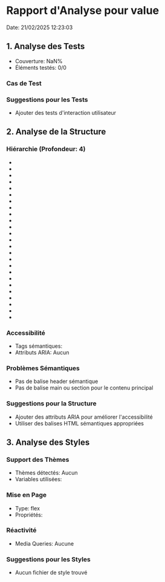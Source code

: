 # Rapport d'Analyse pour value

Date: 21/02/2025 12:23:03

## 1. Analyse des Tests

- Couverture: NaN%
- Éléments testés: 0/0

### Cas de Test

### Suggestions pour les Tests

- Ajouter des tests d'interaction utilisateur

## 2. Analyse de la Structure

### Hiérarchie (Profondeur: 4)

- <haydn>
- <haydn>
- <haydn>
- <haydn>
- <haydn>
- <typeof>
- <string>
- <typeof>
- <string>
- <typeof>
- <string>
- <typeof>
- <string>
- <string>
- <string>
- <haydn>
- <haydn>
- <haydn>
- <haydn>
- <string>
- <haydn>
- <haydn>
- <string>
- <haydn>
- <haydn>

### Accessibilité

- Tags sémantiques:
- Attributs ARIA: Aucun

### Problèmes Sémantiques

- Pas de balise header sémantique
- Pas de balise main ou section pour le contenu principal

### Suggestions pour la Structure

- Ajouter des attributs ARIA pour améliorer l'accessibilité
- Utiliser des balises HTML sémantiques appropriées

## 3. Analyse des Styles

### Support des Thèmes

- Thèmes détectés: Aucun
- Variables utilisées:

### Mise en Page

- Type: flex
- Propriétés:

### Réactivité

- Media Queries: Aucune

### Suggestions pour les Styles

- Aucun fichier de style trouvé
